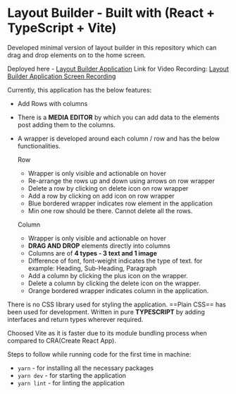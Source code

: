 # Layout Builder - Built with (React + TypeScript + Vite)

Developed minimal version of layout builder in this repository which can drag and drop elements on to the home screen.

Deployed here - [Layout Builder Application](https://astonishing-cactus-26933d.netlify.app/)
Link for Video Recording: [Layout Builder Application Screen Recording](https://drive.google.com/file/d/1EhN3veKsf4YUguOJPwJjdJ9gRQMYA64I/view?usp=sharing)

Currently, this application has the below features:
- Add Rows with columns
- There is a **MEDIA EDITOR** by which you can add data to the elements post adding them to the columns.
- A wrapper is developed around each column / row and has the below functionalities.


  Row
  - Wrapper is only visible and actionable on hover
  - Re-arrange the rows up and down using arrows on row wrapper
  - Delete a row by clicking on delete icon on row wrapper
  - Add a row by clicking on add icon on row wrapper
  - Blue bordered wrapper indicates row element in the application
  - Min one row should be there. Cannot delete all the rows.
    
  Column
  - Wrapper is only visible and actionable on hover
  - **DRAG AND DROP** elements directly into columns
  - Columns are of **4 types - 3 text and 1 image**
  - Difference of font, font-weight indicates the type of text. for example: Heading, Sub-Heading, Paragraph
  - Add a column by clicking the plus icon on the wrapper.
  - Delete a column by clicking the delete icon on the wrapper.
  - Orange bordered wrapper indicates column in the application.

 There is no CSS library used for styling the application. ==Plain CSS== has been used for development.
 Written in pure **TYPESCRIPT** by adding interfaces and return types wherever required.

 Choosed Vite as it is faster due to its module bundling process when compared to CRA(Create React App).

 Steps to follow while running code for the first time in machine:

  - `yarn` - for installing all the necessary packages
  - `yarn dev` - for starting the application
  - `yarn lint` - for linting the application

